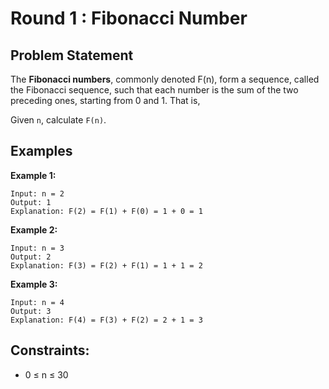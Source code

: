 # Round 1 :  Fibonacci Number

## Problem Statement

The **Fibonacci numbers**, commonly denoted F(n), form a sequence, called the Fibonacci sequence, such that each number is the sum of the two preceding ones, starting from 0 and 1. That is,


Given `n`, calculate `F(n)`.

## Examples

**Example 1:**
```
Input: n = 2
Output: 1
Explanation: F(2) = F(1) + F(0) = 1 + 0 = 1
```

**Example 2:**
```
Input: n = 3
Output: 2
Explanation: F(3) = F(2) + F(1) = 1 + 1 = 2
```

**Example 3:**
```
Input: n = 4
Output: 3
Explanation: F(4) = F(3) + F(2) = 2 + 1 = 3
```

## Constraints:
- 0 ≤ n ≤ 30
